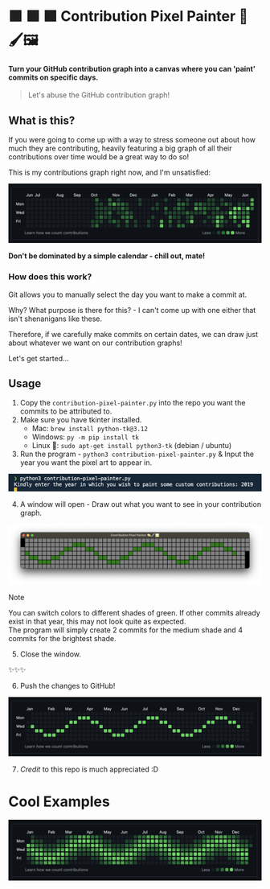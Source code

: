 # 🟩 🟩 🟩 Contribution Pixel Painter 🎨🖌️🖼️

#### Turn your GitHub contribution graph into a canvas where you can 'paint' commits on specific days.

> Let's abuse the GitHub contribution graph!

## What is this?

If you were going to come up with a way to stress someone out about how much they are contributing, heavily featuring a big graph of all their contributions over time would be a great way to do so!

This is my contributions graph right now, and I'm unsatisfied:

![My contributions graph](https://github.com/FreddyMSchubert/contribution-pixel-painter/blob/main/readme-assets/normal-contributions.png)

**Don't be dominated by a simple calendar - chill out, mate!**

### How does this work?

Git allows you to manually select the day you want to make a commit at.

Why? What purpose is there for this? - I can't come up with one either that isn't shenanigans like these.

Therefore, if we carefully make commits on certain dates, we can draw just about whatever we want on our contribution graphs!

Let's get started...

## Usage

1. Copy the `contribution-pixel-painter.py` into the repo you want the commits to be attributed to.
2. Make sure you have tkinter installed.
	- Mac: `brew install python-tk@3.12`
	- Windows: `py -m pip install tk`
	- Linux 💪: `sudo apt-get install python3-tk` (debian / ubuntu)
3. Run the program - `python3 contribution-pixel-painter.py` & Input the year you want the pixel art to appear in.

![input year prompt](https://github.com/FreddyMSchubert/contribution-pixel-painter/blob/main/readme-assets/input-year-prompt.png)

4. A window will open - Draw out what you want to see in your contribution graph.

![Contribution Painter Window](https://github.com/FreddyMSchubert/contribution-pixel-painter/blob/main/readme-assets/contribution-painter-window.png)

> [!NOTE]
> You can switch colors to different shades of green. If other commits already exist in that year, this may not look quite as expected. \
> The program will simply create 2 commits for the medium shade and 4 commits for the brightest shade.

5. Close the window.

✨✨✨

6. Push the changes to GitHub!

![Contribution Graph Pixel Wave](https://github.com/FreddyMSchubert/contribution-pixel-painter/blob/main/readme-assets/pixel-wave.png)

7. *Credit* to this repo is much appreciated :D

# Cool Examples

![Contribution Graph Pixel Wave with epic Gradient](https://github.com/FreddyMSchubert/contribution-pixel-painter/blob/main/readme-assets/pixel-wave-gradiented.png)

